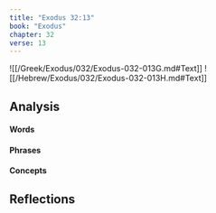 ```yaml
---
title: "Exodus 32:13"
book: "Exodus"
chapter: 32
verse: 13
---
```

![[/Greek/Exodus/032/Exodus-032-013G.md#Text]]
![[/Hebrew/Exodus/032/Exodus-032-013H.md#Text]]

## Analysis

#### Words

#### Phrases

#### Concepts

## Reflections

